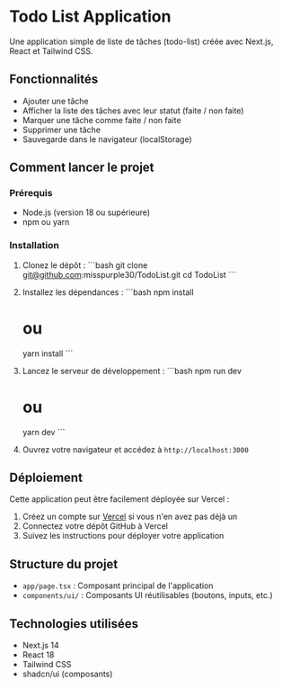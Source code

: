 # Todo List Application

Une application simple de liste de tâches (todo-list) créée avec Next.js, React et Tailwind CSS.

## Fonctionnalités

- Ajouter une tâche
- Afficher la liste des tâches avec leur statut (faite / non faite)
- Marquer une tâche comme faite / non faite
- Supprimer une tâche
- Sauvegarde dans le navigateur (localStorage)

## Comment lancer le projet

### Prérequis

- Node.js (version 18 ou supérieure)
- npm ou yarn

### Installation

1. Clonez le dépôt :
   \`\`\`bash
   git clone git@github.com:misspurple30/TodoList.git
   cd TodoList
   \`\`\`

2. Installez les dépendances :
   \`\`\`bash
   npm install
   # ou
   yarn install
   \`\`\`

3. Lancez le serveur de développement :
   \`\`\`bash
   npm run dev
   # ou
   yarn dev
   \`\`\`

4. Ouvrez votre navigateur et accédez à `http://localhost:3000`

## Déploiement

Cette application peut être facilement déployée sur Vercel :

1. Créez un compte sur [Vercel](https://vercel.com) si vous n'en avez pas déjà un
2. Connectez votre dépôt GitHub à Vercel
3. Suivez les instructions pour déployer votre application

## Structure du projet

- `app/page.tsx` : Composant principal de l'application
- `components/ui/` : Composants UI réutilisables (boutons, inputs, etc.)

## Technologies utilisées

- Next.js 14
- React 18
- Tailwind CSS
- shadcn/ui (composants)
